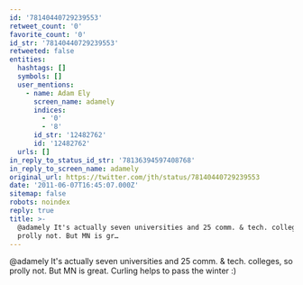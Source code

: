 ```yaml
---
id: '78140440729239553'
retweet_count: '0'
favorite_count: '0'
id_str: '78140440729239553'
retweeted: false
entities:
  hashtags: []
  symbols: []
  user_mentions:
    - name: Adam Ely
      screen_name: adamely
      indices:
        - '0'
        - '8'
      id_str: '12482762'
      id: '12482762'
  urls: []
in_reply_to_status_id_str: '78136394597408768'
in_reply_to_screen_name: adamely
original_url: https://twitter.com/jth/status/78140440729239553
date: '2011-06-07T16:45:07.000Z'
sitemap: false
robots: noindex
reply: true
title: >-
  @adamely It's actually seven universities and 25 comm. & tech. colleges, so
  prolly not. But MN is gr…
---
```


@adamely It's actually seven universities and 25 comm. & tech. colleges, so prolly not. But MN is great. Curling helps to pass the winter :)